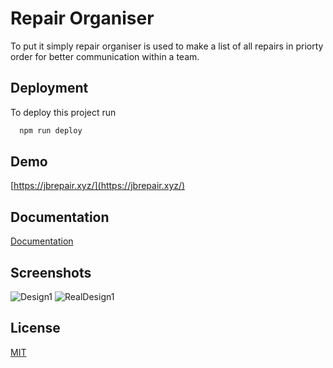 
# Repair Organiser
To put it simply repair organiser is  used to make a list of all repairs in priorty order for better communication within a team.




## Deployment

To deploy this project run

```bash
  npm run deploy
```


## Demo

[https://jbrepair.xyz/](https://jbrepair.xyz/)


## Documentation

[Documentation](https://linktodocumentation)


## Screenshots

![Design1](https://i.ibb.co/7CWM0bJ/design1.png)
![RealDesign1](https://i.ibb.co/561MRrx/design2.png)


## License

[MIT](https://choosealicense.com/licenses/mit/)

